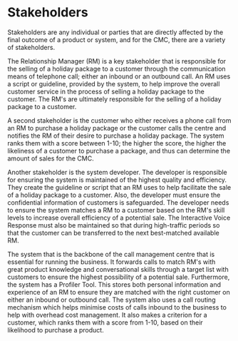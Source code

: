 # Stakeholders

Stakeholders are any individual or parties that are directly affected by the final outcome of a product or system, and for the CMC, there are a variety of stakeholders. 
 
The Relationship Manager (RM) is a key stakeholder that is responsible for the selling of a holiday package to a customer through the communication means of telephone call; either an inbound or an outbound call. An RM uses a script or guideline, provided by the system, to help improve the overall customer service in the process of selling a holiday package to the customer. The RM's are ultimately responsible for the selling of a holiday package to a customer. 
 
A second stakeholder is the customer who either receives a phone call from an RM to purchase a holiday package or the customer calls the centre and notifies the RM of their desire to purchase a holiday package. The system ranks them with a score between 1-10; the higher the score, the higher the likeliness of a customer to purchase a package, and thus can determine the amount of sales for the CMC. 
 
Another stakeholder is the system developer. The developer is responsible for ensuring the system is maintained of the highest quality and efficiency. They create the guideline or script that an RM uses to help facilitate the sale of a holiday package to a customer. Also, the developer must ensure the confidential information of customers is safeguarded. The developer needs to  ensure the system matches a RM to a customer based on the RM's skill levels to increase overall efficiency of a potential sale. The Interactive Voice Response must also be maintained so that during high-traffic periods so that the customer can be transferred to the next best-matched available RM.
 
The system that is the backbone of the call management centre that is essential for running the business. It forwards calls to match RM's with great product knowledge and conversational skills through a target list with customers to ensure the highest possibility of a potential sale. Furthermore, the system has a Profiler Tool. This stores both personal information and experience of an RM to ensure they are matched with the right customer on either an inbound or outbound call. The system also uses a call routing mechanism which helps minimise costs of calls inbound to the business to help with overhead cost management. It also makes a criterion for a customer, which ranks them with a score from 1-10, based on their likelihood to purchase a product. 
